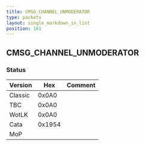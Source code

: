 ```yaml
---
title: CMSG_CHANNEL_UNMODERATOR
type: packets
layout: single_markdown_in_list
position: 161
---
```


## CMSG_CHANNEL_UNMODERATOR

### Status

Version    | Hex        | Comment
---------- | ---------- | ---------- 
Classic    | 0x0A0      |
TBC        | 0x0A0      |
WotLK      | 0x0A0      |
Cata       | 0x1954     |
MoP        |            |